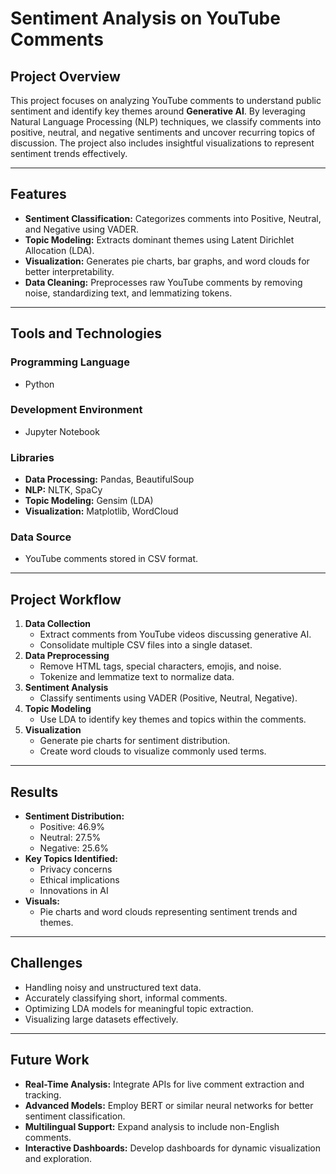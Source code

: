 # Sentiment Analysis on YouTube Comments

## Project Overview
This project focuses on analyzing YouTube comments to understand public sentiment and identify key themes around **Generative AI**. By leveraging Natural Language Processing (NLP) techniques, we classify comments into positive, neutral, and negative sentiments and uncover recurring topics of discussion. The project also includes insightful visualizations to represent sentiment trends effectively.

---

## Features
- **Sentiment Classification:** Categorizes comments into Positive, Neutral, and Negative using VADER.
- **Topic Modeling:** Extracts dominant themes using Latent Dirichlet Allocation (LDA).
- **Visualization:** Generates pie charts, bar graphs, and word clouds for better interpretability.
- **Data Cleaning:** Preprocesses raw YouTube comments by removing noise, standardizing text, and lemmatizing tokens.

---

## Tools and Technologies
### **Programming Language**
- Python

### **Development Environment**
- Jupyter Notebook

### **Libraries**
- **Data Processing:** Pandas, BeautifulSoup
- **NLP:** NLTK, SpaCy
- **Topic Modeling:** Gensim (LDA)
- **Visualization:** Matplotlib, WordCloud

### **Data Source**
- YouTube comments stored in CSV format.

---

## Project Workflow
1. **Data Collection**
   - Extract comments from YouTube videos discussing generative AI.
   - Consolidate multiple CSV files into a single dataset.
2. **Data Preprocessing**
   - Remove HTML tags, special characters, emojis, and noise.
   - Tokenize and lemmatize text to normalize data.
3. **Sentiment Analysis**
   - Classify sentiments using VADER (Positive, Neutral, Negative).
4. **Topic Modeling**
   - Use LDA to identify key themes and topics within the comments.
5. **Visualization**
   - Generate pie charts for sentiment distribution.
   - Create word clouds to visualize commonly used terms.

---

## Results
- **Sentiment Distribution:**
  - Positive: 46.9%
  - Neutral: 27.5%
  - Negative: 25.6%
- **Key Topics Identified:**
  - Privacy concerns
  - Ethical implications
  - Innovations in AI
- **Visuals:**
  - Pie charts and word clouds representing sentiment trends and themes.

---

## Challenges
- Handling noisy and unstructured text data.
- Accurately classifying short, informal comments.
- Optimizing LDA models for meaningful topic extraction.
- Visualizing large datasets effectively.

---

## Future Work
- **Real-Time Analysis:** Integrate APIs for live comment extraction and tracking.
- **Advanced Models:** Employ BERT or similar neural networks for better sentiment classification.
- **Multilingual Support:** Expand analysis to include non-English comments.
- **Interactive Dashboards:** Develop dashboards for dynamic visualization and exploration.


